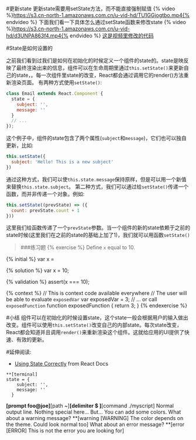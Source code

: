 #更新state
更新state需要用setState方法，而不能直接强制赋值
{% video %}https://s3.cn-north-1.amazonaws.com.cn/u-vid-hd/TU1GGjogtbo.mp4{% endvideo %}
下面我们看一下具体怎么通过setState函数来修改state
{% video %}https://s3.cn-north-1.amazonaws.com.cn/u-vid-hd/d3UNPA863f4.mp4{% endvideo %}
[这是视频里修改的代码](https://github.com/udacity/reactnd-contacts-complete/commit/f794f553e4937f6b2afaab2acdb14c623d8eb8c1)

#State是如何设置的

之前我们看到过我们是如何在初始化的时候定义一个组件的state的。state是映反映了最终渲染出来的信息，组件可以在生命周期里通过`this.setState()`来更新自己的state，。每一次组件里state的改变，React都会通过调用它的render()方法重新渲染页面。
有两种方式使用`setState()`:
```js
class Email extends React.Component {
  state = {
    subject: '',
    message: ''
  }
  // ...
});
```
这个例子中，组件的state包含了两个属性(`subject`和`message`)，它们也可以独自更新，比如:
```js
this.setState({
  subject: 'Hello! This is a new subject'
})
```
通过这种方式，我们可以使`this.state.message`保持原样，但是可以用一个新值来替换`this.state.subject`。
第二种方式，我们可以通过给`setState()`传递一个函数，而并非传递一个对象。例如:
```js
this.setState((prevState) => ({
  count: prevState.count + 1
}))
```
这里我们给函数传递了一个`prevState`参数。当一个组件的新的state依赖于之前的state时候(这里我们在之前的state的基础上加了1)，我们就可以用函数`setState()`

>###练习题
{% exercise %}
Define `x` equal to 10.

{% initial %}
var x =

{% solution %}
var x = 10;

{% validation %}
assert(x === 10);

{% context %}
// This is context code available everywhere
// The user will be able to evaluate `exposedVar`
var exposedVar = 3;
// ... or call `exposedFunction`
function exposedFunction {
    return 3;
}
{% endexercise %}


#小结
组件可以在初始化的时候设置state，这个state一般会根据用户的输入做出改变。组件可以使用`this.setState()`改变自己的内部state。每次state改变，React都会知道并且调用`render()`来重新渲染这个组件。这就给应用的UI提供了快速、有效的更新。

#延伸阅读:
- [Using State Correctly](https://facebook.github.io/react/docs/state-and-lifecycle.html) from React Docs


```
**[terminal]
state = {
    subject: '',
    message: ''
  }

```
**[prompt foo@joe]**[path ~]**[delimiter  $ ]**[command ./myscript]
Normal output line. Nothing special here...
But...
You can add some colors. What about a warning message?
**[warning [WARNING] The color depends on the theme. Could look normal too]
What about an error message?
**[error [ERROR] This is not the error you are looking for]